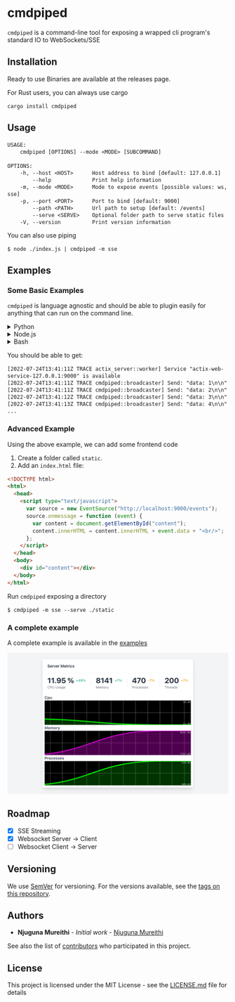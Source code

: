 # cmdpiped

`cmdpiped` is a command-line tool for exposing a wrapped cli program's standard IO to WebSockets/SSE

## Installation

Ready to use Binaries are available at the releases page.

For Rust users, you can always use cargo

```
cargo install cmdpiped
```

## Usage

```
USAGE:
    cmdpiped [OPTIONS] --mode <MODE> [SUBCOMMAND]

OPTIONS:
    -h, --host <HOST>      Host address to bind [default: 127.0.0.1]
        --help             Print help information
    -m, --mode <MODE>      Mode to expose events [possible values: ws, sse]
    -p, --port <PORT>      Port to bind [default: 9000]
        --path <PATH>      Url path to setup [default: /events]
        --serve <SERVE>    Optional folder path to serve static files
    -V, --version          Print version information
```

You can also use piping

```
$ node ./index.js | cmdpiped -m sse
```

## Examples

### Some Basic Examples

`cmdpiped` is language agnostic and should be able to plugin easily for anything that can run on the command line.

<details>
  <summary>Python</summary>

```py
from sys import stdout
from time import sleep

# Count to 100 sleeping every second
for count in range(0, 100):
  print(count + 1)
  stdout.flush()
  sleep(1)
```

Save the file as `counter.py` and run the `cmdpiped`

```
$ cmdpiped -m sse python3 ./counter.py
```

</details>
<details>
  <summary>Node.js</summary>

```js
let count = 0;

setInterval(() => {
  console.log(count++);
}, 1000);
```

Save the file as `index.js` and run the `cmdpiped`

```
$ cmdpiped -m sse node ./index.js
```

</details>

<details>
  <summary>Bash</summary>

```sh
#!/bin/bash

# Count from 1 to 100 with a sleep of 1 second
for ((COUNT = 1; COUNT <= 100; COUNT++)); do
  echo $COUNT
  sleep 1
done
```

Save the file as `script.sh` and run the `cmdpiped`

```
$ chmod +x ./script.sh
$ cmdpiped -m sse ./script.sh
```

</details>

You should be able to get:

```
[2022-07-24T13:41:11Z TRACE actix_server::worker] Service "actix-web-service-127.0.0.1:9000" is available
[2022-07-24T13:41:11Z TRACE cmdpiped::broadcaster] Send: "data: 1\n\n"
[2022-07-24T13:41:11Z TRACE cmdpiped::broadcaster] Send: "data: 2\n\n"
[2022-07-24T13:41:12Z TRACE cmdpiped::broadcaster] Send: "data: 3\n\n"
[2022-07-24T13:41:13Z TRACE cmdpiped::broadcaster] Send: "data: 4\n\n"
...
```

### Advanced Example

Using the above example, we can add some frontend code

1. Create a folder called `static`.
2. Add an `index.html` file:

```html
<!DOCTYPE html>
<html>
  <head>
    <script type="text/javascript">
      var source = new EventSource("http://localhost:9000/events");
      source.onmessage = function (event) {
        var content = document.getElementById("content");
        content.innerHTML = content.innerHTML + event.data + "<br/>";
      };
    </script>
  </head>
  <body>
    <div id="content"></div>
  </body>
</html>
```

Run `cmdpiped` exposing a directory

```
$ cmdpiped -m sse --serve ./static
```

### A complete example

A complete example is available in the [examples](./examples/monitor/)

![Complete Example](./examples/monitor/Screenshot.png)

## Roadmap

- [x] SSE Streaming
- [x] Websocket Server -> Client
- [ ] Websocket Client -> Server

## Versioning

We use [SemVer](http://semver.org/) for versioning. For the versions available, see the [tags on this repository](https://github.com/geofmureithi/cmdpiped/tags).

## Authors

- **Njuguna Mureithi** - _Initial work_ - [Njuguna Mureithi](https://github.com/geofmureithi)

See also the list of [contributors](https://github.com/geofmureithi/cmdpiped/contributors) who participated in this project.

## License

This project is licensed under the MIT License - see the [LICENSE.md](LICENSE.md) file for details
